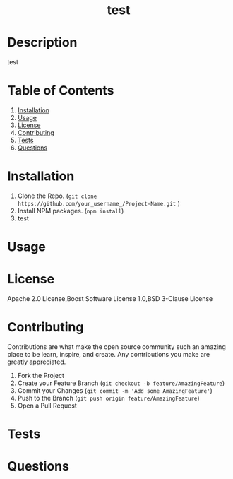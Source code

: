 <h1 align='center'>test</h1>

# Description
test

# Table of Contents 
1. <a href='#Installation'>Installation
2. <a href='#Usage'>Usage
3. <a href='#License'>License
4. <a href='#Contributing'>Contributing
5. <a href='#Tests'>Tests
6. <a href='#Questions'>Questions</a>

# Installation
1. Clone the Repo. (```git clone https://github.com/your_username_/Project-Name.git```
)
2. Install NPM packages. (```npm install```)
3. test

# Usage

# License
Apache 2.0 License,Boost Software License 1.0,BSD 3-Clause License

# Contributing
Contributions are what make the open source community such an amazing place to be learn, inspire, and create. Any contributions you make are greatly appreciated.
1. Fork the Project
2. Create your Feature Branch (```git checkout -b feature/AmazingFeature```)
3. Commit your Changes (```git commit -m 'Add some AmazingFeature'```)
4. Push to the Branch (```git push origin feature/AmazingFeature```)
5. Open a Pull Request

# Tests

# Questions
    